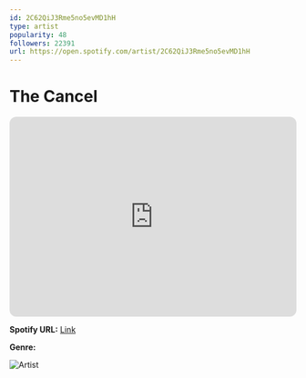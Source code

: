```yaml
---
id: 2C62QiJ3Rme5no5evMD1hH
type: artist
popularity: 48
followers: 22391
url: https://open.spotify.com/artist/2C62QiJ3Rme5no5evMD1hH
---
```

# The Cancel

<iframe style="border-radius:12px" src="https://open.spotify.com/embed/artist/2C62QiJ3Rme5no5evMD1hH" width="100%" height="352" frameBorder="0" allowfullscreen="" allow="autoplay; clipboard-write; encrypted-media; fullscreen; picture-in-picture" loading="lazy"></iframe>

**Spotify URL:** [Link](https://open.spotify.com/artist/2C62QiJ3Rme5no5evMD1hH)

**Genre:** 

![Artist](https://i.scdn.co/image/ab6761610000e5ebea16b54b037f8fe55edceff8)

